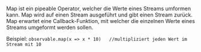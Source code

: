 Map ist ein pipeable Operator, welcher die Werte eines Streams umformen kann. Map wird auf einen Stream ausgeführt und gibt einen Stream zurück. Map erwartet eine Callback-Funktion, mit welcher die einzelnen Werte eines Streams umgeformt werden sollen.

Beispiel:
`observable.map(x => x * 10)   //multipliziert jeden Wert im Stream mit 10`  